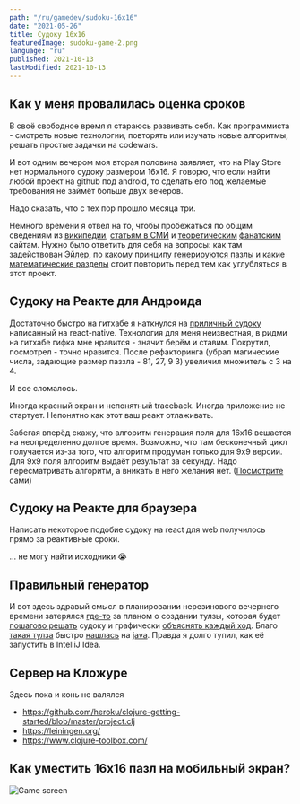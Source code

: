 ```yaml
---
path: "/ru/gamedev/sudoku-16x16"
date: "2021-05-26"
title: Судоку 16х16
featuredImage: sudoku-game-2.png
language: "ru"
published: 2021-10-13
lastModified: 2021-10-13
---
```


## Как у меня провалилась оценка сроков

В своё свободное время я стараюсь развивать себя. Как программиста - смотреть новые технологии, повторять или изучать новые алгоритмы, решать простые задачки на codewars.

И вот одним вечером моя вторая половина заявляет, что на Play Store нет нормального судоку размером 16х16. Я говорю, что если найти любой проект на github под android, то сделать его под желаемые требования не займёт больше двух вечеров.

Надо сказать, что с тех пор прошло месяца три.

Немного времени я отвел на то, чтобы пробежаться по общим сведениям из [википедии](https://en.wikipedia.org/wiki/Sudoku), [статьям в СМИ](https://www.theguardian.com/media/2005/may/15/pressandpublishing.usnews) и [теоретическим](https://www.sudokuwiki.org/Getting_Started) [фанатским](https://www.sudoku-puzzles-online.com/hexadoku/enter-a-solution-hexadoku.php) сайтам. Нужно было ответить для себя на вопросы: как там задействован [Эйлер](https://projecteuler.net/problem=96), по какому принципу [генерируются пазлы](http://davidbau.com/archives/2006/09/04/sudoku_generator.html) и какие [математические разделы](https://arxiv.org/abs/1304.1628) стоит повторить перед тем как углубляться в этот проект.


## Судоку на Реакте для Андроида

Достаточно быстро на гитхабе я наткнулся на [приличный судоку](https://github.com/nihgwu/react-native-sudoku) написанный на react-native. Технология для меня неизвестная, в ридми на гитхабе гифка мне нравится - значит берём и ставим. Покрутил, посмотрел - точно нравится. После рефакторинга (убрал магические числа, задающие размер паззла - 81, 27, 9 3) увеличил множитель с 3 на 4.

И все сломалось. 

Иногда красный экран и непонятный traceback. Иногда приложение не стартует. Непонятно как этот ваш реакт отлаживать.

Забегая вперёд скажу, что алгоритм генерация поля для 16х16 вешается на неопределенно долгое время. Возможно, что там бесконечный цикл получается из-за того, что алгоритм продуман только для 9х9 версии. Для 9х9 поля алгоритм выдаёт результат за секунду. Надо пересматривать алгоритм, а вникать в него желания нет. ([Посмотрите](https://github.com/nihgwu/react-native-sudoku/blob/master/app/utils/sudoku.js#L124) сами)


## Судоку на Реакте для браузера

Написать некоторое подобие судоку на react для web получилось прямо за реактивные сроки.

... не могу найти исходники 😭


## Правильный генератор

И вот здесь здравый смысл в планировании нерезинового вечернего времени затерялся [где-то](https://www.youtube.com/watch?v=QR66rMS_ZfA) за планом о создании тулзы, которая будет [пошагово решать](http://sudopedia.enjoysudoku.com/Cross-Hatching.html) судоку и графически [объяснять каждый ход](http://sudopedia.enjoysudoku.com/Sudoku_Explainer.html). Благо [такая тулза](https://github.com/SudokuMonster/SukakuExplainer) быстро [нашлась](https://sourceforge.net/projects/sudoku-sensei/) на [java](/gamedev/why-do-i-hate-java). Правда я долго тупил, как её запустить в IntelliJ Idea.


## Сервер на Кложуре

Здесь пока и конь не валялся

- https://github.com/heroku/clojure-getting-started/blob/master/project.clj
- https://leiningen.org/
- https://www.clojure-toolbox.com/


## Как уместить 16х16 пазл на мобильный экран?

![Game screen](./sudoku-game-2.png)